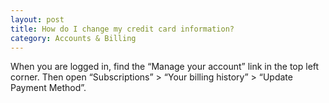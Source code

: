 ```yaml
---
layout: post
title: How do I change my credit card information?
category: Accounts & Billing
---
```


When you are logged in, find the “Manage your account” link in the top left corner. Then open “Subscriptions” > “Your billing history” > “Update Payment Method”.
